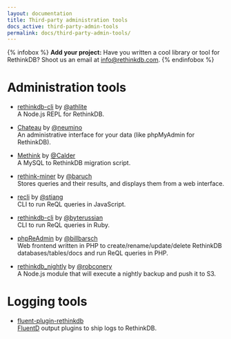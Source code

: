 ```yaml
---
layout: documentation
title: Third-party administration tools
docs_active: third-party-admin-tools
permalink: docs/third-party-admin-tools/
---
```


{% infobox %}
__Add your project:__ Have you written a cool library or tool for RethinkDB?
Shoot us an email at <a href="mailto:info@rethinkdb.com">info@rethinkdb.com</a>.
{% endinfobox %}

# Administration tools

- [rethinkdb-cli](https://github.com/athlite/rethinkdb-cli) by [@athlite](https://github.com/athlite)  
  A Node.js REPL for RethinkDB. 

- [Chateau](https://github.com/neumino/chateau) by [@neumino](https://github.com/neumino)  
  An administrative interface for your data (like phpMyAdmin for RethinkDB).

- [Methink](https://github.com/Calder/methink) by [@Calder](https://github.com/Calder)  
  A MySQL to RethinkDB migration script.

- [rethink-miner](https://github.com/baruch/rethink-miner) by [@baruch](https://github.com/baruch)  
  Stores queries and their results, and displays them from a web interface.

- [recli](https://github.com/stiang/recli) by [@stiang](https://github.com/stiang)  
  CLI to run ReQL queries in JavaScript.

- [rethinkdb-cli](https://github.com/byterussian/rethinkdb-cli) by [@byterussian](https://github.com/byterussian)  
  CLI to run ReQL queries in Ruby.

- [phpReAdmin](https://github.com/billbarsch/phpReAdmin) by [@billbarsch](https://github.com/billbarsch)  
  Web frontend written in PHP to create/rename/update/delete RethinkDB databases/tables/docs and run ReQL queries in PHP.

- [rethinkdb_nightly](https://github.com/robconery/rethinkdb_nightly) by [@robconery](https://github.com/robconery)  
  A Node.js module that will execute a nightly backup and push it to S3.

# Logging tools

- [fluent-plugin-rethinkdb](https://github.com/kureikain/fluent-plugin-rethink)  
  [FluentD](https://github.com/fluent/fluentd) output plugins to ship logs to RethinkDB.

